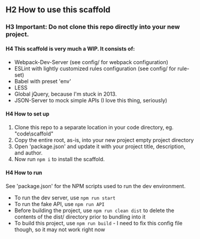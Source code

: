 ## H2 How to use this scaffold

### H3 Important: Do not clone this repo directly into your new project.

#### H4 This scaffold is very much a WIP. It consists of: 

* Webpack-Dev-Server (see config/ for webpack configuration)
* ESLint with lightly customized rules configuration (see config/ for rule-set)
* Babel with preset 'env'
* LESS 
* Global jQuery, because I'm stuck in 2013. 
* JSON-Server to mock simple APIs (I love this thing, seriously) 

#### H4 How to set up

1. Clone this repo to a separate location in your code directory, eg. "code\scaffold"
2. Copy the entire root, as-is, into your new project empty project directory
3. Open 'package.json' and update it with your project title, description, and author.
4. Now run <code>npm i</code> to install the scaffold.

#### H4 How to run

See 'package.json' for the NPM scripts used to run the dev environment. 

* To run the dev server, use <code>npm run start</code>
* To run the fake API, use <code>npm run API</code>
* Before building the project, use <code>npm run clean dist</code> to delete the contents of the dist/ directory prior to bundling into it
* To build this project, use <code>npm run build</code> - I need to fix this config file though, so it may not work right now